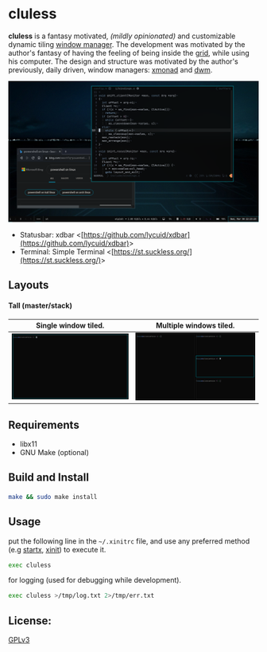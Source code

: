 # cluless

**cluless** is a fantasy motivated, _(mildly opinionated)_ and customizable dynamic tiling [window manager](https://wiki.archlinux.org/title/window_manager). The development was motivated by the author's fantasy of having the feeling of being inside the [grid](https://tron.fandom.com/wiki/Grid), while using his computer. The design and structure was motivated by the author's previously, daily driven, window managers: [xmonad](https://xmonad.org) and [dwm](https://dwm.suckless.org).

![fancy](screenshots/fancy.png)
- Statusbar: xdbar &lt;[https://github.com/lycuid/xdbar](https://github.com/lycuid/xdbar)&gt;
- Terminal: Simple Terminal &lt;[https://st.suckless.org/](https://st.suckless.org/)&gt;

Layouts
-------
#### Tall (master/stack)
| Single window tiled.              |  Multiple windows tiled.        |
|-----------------------------------|---------------------------------|
| ![single](screenshots/single.png) | ![multi](screenshots/multi.png) |

Requirements
------------
  - libx11
  - GNU Make (optional)

Build and Install
-----------------
```sh
make && sudo make install
```

Usage
-----
put the following line in the `~/.xinitrc` file, and use any preferred method (e.g [startx](https://man.archlinux.org/man/startx.1), [xinit](https://man.archlinux.org/man/xinit.1)) to execute it.
```sh
exec cluless
```
for logging (used for debugging while development).
```sh
exec cluless >/tmp/log.txt 2>/tmp/err.txt 
```

License:
--------
[GPLv3](https://gnu.org/licenses/gpl.html)

